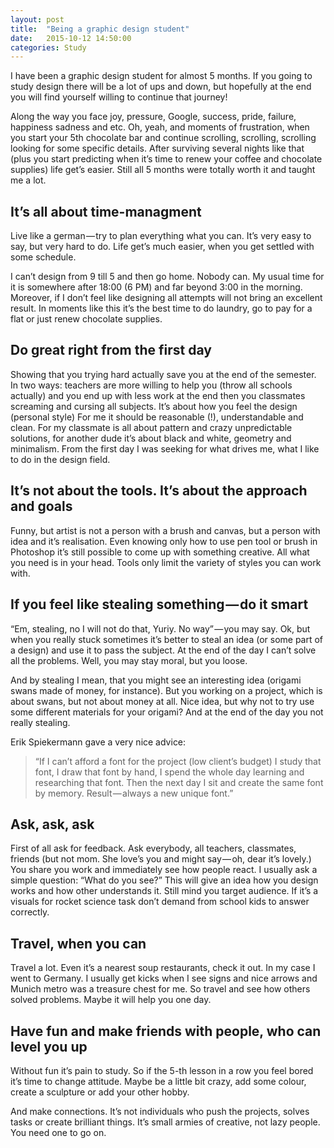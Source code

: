 ```yaml
---
layout: post
title:  "Being a graphic design student"
date:   2015-10-12 14:50:00
categories: Study
---
```



I have been a graphic design student for almost 5 months. If you going to study design there will be a lot of ups and down, but hopefully at the end you will find yourself willing to continue that journey!

Along the way you face joy, pressure, Google, success, pride, failure, happiness sadness and etc. Oh, yeah, and moments of frustration, when you start your 5th chocolate bar and continue scrolling, scrolling, scrolling looking for some specific details. After surviving several nights like that (plus you start predicting when it’s time to renew your coffee and chocolate supplies) life get’s easier. Still all 5 months were totally worth it and taught me a lot.

## It’s all about time-managment
Live like a german — try to plan everything what you can. It’s very easy to say, but very hard to do. Life get’s much easier, when you get settled with some schedule.

I can’t design from 9 till 5 and then go home. Nobody can. My usual time for it is somewhere after 18:00 (6 PM) and far beyond 3:00 in the morning. Moreover, if I don’t feel like designing all attempts will not bring an excellent result. In moments like this it’s the best time to do laundry, go to pay for a flat or just renew chocolate supplies.

## Do great right from the first day
Showing that you trying hard actually save you at the end of the semester. In two ways: teachers are more willing to help you (throw all schools actually) and you end up with less work at the end then you classmates screaming and cursing all subjects.
It’s about how you feel the design (personal style) For me it should be reasonable (!), understandable and clean. For my classmate is all about pattern and crazy unpredictable solutions, for another dude it’s about black and white, geometry and minimalism. From the first day I was seeking for what drives me, what I like to do in the design field.

## It’s not about the tools. It’s about the approach and goals
Funny, but artist is not a person with a brush and canvas, but a person with idea and it’s realisation. Even knowing only how to use pen tool or brush in Photoshop it’s still possible to come up with something creative. All what you need is in your head. Tools only limit the variety of styles you can work with.

## If you feel like stealing something — do it smart
“Em, stealing, no I will not do that, Yuriy. No way” — you may say. Ok, but when you really stuck sometimes it’s better to steal an idea (or some part of a design) and use it to pass the subject. At the end of the day I can’t solve all the problems. Well, you may stay moral, but you loose.

And by stealing I mean, that you might see an interesting idea (origami swans made of money, for instance). But you working on a project, which is about swans, but not about money at all. Nice idea, but why not to try use some different materials for your origami? And at the end of the day you not really stealing.

Erik Spiekermann gave a very nice advice:
> “If I can’t afford a font for the project (low client’s budget) I study that font, I draw that font by hand, I spend the whole day learning and researching that font. Then the next day I sit and create the same font by memory. Result — always a new unique font.”

## Ask, ask, ask
First of all ask for feedback. Ask everybody, all teachers, classmates, friends (but not mom. She love’s you and might say — oh, dear it’s lovely.) You share you work and immediately see how people react. I usually ask a simple question: “What do you see?” This will give an idea how you design works and how other understands it. Still mind you target audience. If it’s a visuals for rocket science task don’t demand from school kids to answer correctly.

## Travel, when you can
Travel a lot. Even it’s a nearest soup restaurants, check it out. In my case I went to Germany. I usually get kicks when I see signs and nice arrows and Munich metro was a treasure chest for me. So travel and see how others solved problems. Maybe it will help you one day.

## Have fun and make friends with people, who can level you up
Without fun it’s pain to study. So if the 5-th lesson in a row you feel bored it’s time to change attitude. Maybe be a little bit crazy, add some colour, create a sculpture or add your other hobby.

And make connections. It’s not individuals who push the projects, solves tasks or create brilliant things. It’s small armies of creative, not lazy people. You need one to go on.